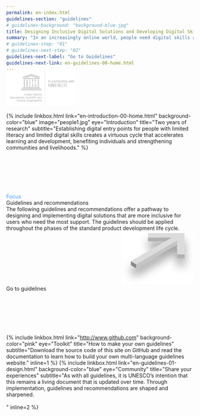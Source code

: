 ```yaml
---
permalink: en-index.html
guidelines-section: "guidelines"
# guidelines-background: "background-blue.jpg"
title: Designing Inclusive Digital Solutions and Developing Digital Skills
summary: "In an increasingly online world, people need digital skills and literacy to work, live, learn and communicate productively. Without these skills, people face marginalisation not only in the physical world but in digital realms as well. Fortunately, digital exclusion is increasingly avoidable."
# guidelines-step: "01"
# guidelines-next-step: "02"
guidelines-next-label: "Go to Guidelines"
guidelines-next-link: en-guidelines-00-home.html
---
```


<div class="in-partnership-with-box">
<!-- In partnership with<br/> -->
<a href="en-partners.html"><img src="images/unesco-partnership-logo.png" style="margin: 0; margin-top: -23px; margin-right: 43px;" /></a>
</div>

{% include linkbox.html
link="en-introduction-00-home.html"
background-color="blue"
image="people1.jpg"
eye="Introduction"
title="Two years of research"
subtitle="Establishing digital entry points for people with limited literacy and limited digital skills creates a virtuous cycle that accelerates learning and development, benefiting individuals and strengthening communities and livelihoods."
%}

<div class="linkbox linkbox-gotoguidelines" style="background-image: url('images/background-black@2x.jpg'); padding-top: 100px; padding-bottom: 100px;" onclick="window.location.href='en-guidelines-00-home.html'">
	<div class="linkbox-field-eye" style="color: #4299FF">Focus</div>
	<div class="linkbox-field-title">Guidelines and recommendations</div>
	<div class="linkbox-field-subtitle">The following guidelines and recommendations offer a pathway to designing and implementing digital solutions that are more inclusive for users who need the most support. The guidelines should be applied throughout the phases of the standard product development life cycle.</div>
	<div style="text-align: right">
		<img class="linkbox-gotoguidelines-arrow" src="images/3darrow.png" />
	</div>
	<div class="linkbox-btn linkbox-btn-plus">
		<span class="next-step-btn">Go to guidelines</span>
	</div>
</div>

{% include linkbox.html
link="http://www.github.com"
background-color="pink"
eye="Toolkit"
title="How to make your own guidelines"
subtitle="Download the source code of this site on GitHub and read the documentation to learn how to build your own multi-language guidelines website."
inline=1
%}
{% include linkbox.html
link="en-guidelines-01-design.html"
background-color="blue"
eye="Community"
title="Share your experiences"
subtitle="As with all guidelines, it is UNESCO’s intention that this remains a living document that is updated over time. Through implementation, guidelines and recommendations are shaped and sharpened. <br><br>"
inline=2
%}

